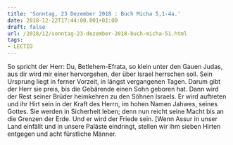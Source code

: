 ```yaml
---
title: 'Sonntag, 23 Dezember 2018 : Buch Micha 5,1-4a.'
date: 2018-12-22T17:44:00.001+01:00
draft: false
url: /2018/12/sonntag-23-dezember-2018-buch-micha-51.html
tags: 
- LECTIO
---
```


So spricht der Herr: Du, Betlehem-Efrata, so klein unter den Gauen Judas, aus dir wird mir einer hervorgehen, der über Israel herrschen soll. Sein Ursprung liegt in ferner Vorzeit, in längst vergangenen Tagen. Darum gibt der Herr sie preis, bis die Gebärende einen Sohn geboren hat. Dann wird der Rest seiner Brüder heimkehren zu den Söhnen Israels. Er wird auftreten und ihr Hirt sein in der Kraft des Herrn, im hohen Namen Jahwes, seines Gottes. Sie werden in Sicherheit leben; denn nun reicht seine Macht bis an die Grenzen der Erde. Und er wird der Friede sein. \[Wenn Assur in unser Land einfällt und in unsere Paläste eindringt, stellen wir ihm sieben Hirten entgegen und acht fürstliche Männer.